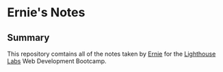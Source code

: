 # Ernie's Notes
## Summary
This repository comtains all of the notes taken by [Ernie](https://github.com/ej8899) for the [Lighthouse Labs](https://www.lighthouselabs.ca/) Web Development Bootcamp.
